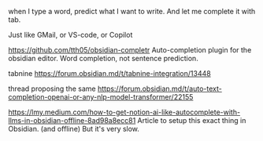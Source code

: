 when I type a word, predict what I want to write. And let me complete it with tab.

Just like GMail, or VS-code, or Copilot

https://github.com/tth05/obsidian-completr Auto-completion plugin for the obsidian editor.
Word completion, not sentence prediction.

tabnine
https://forum.obsidian.md/t/tabnine-integration/13448

thread proposing the same
https://forum.obsidian.md/t/auto-text-completion-openai-or-any-nlp-model-transformer/22155

https://lmy.medium.com/how-to-get-notion-ai-like-autocomplete-with-llms-in-obsidian-offline-8ad98a8ecc81
Article to setup this exact thing in Obsidian. (and offline)
But it's very slow.